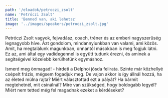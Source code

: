 ```yaml
---
path: '/eloadok/petroczi_zsolt'
name: 'Petróczi Zsolt'
title: 'Benned van, aki lehetsz'
image: '../images/speakers/petroczi_zsolt.jpg'
---
```


Petróczi Zsolt vagyok, fejvadász, coach, tréner és az emberi nagyszerűség legnagyobb híve. Azt gondolom, mindannyiunkban van valami, ami közös. Amit, ha megtalálunk magunkban, onnantól másokban is meg fogjuk látni. Ez az, ami által egy vadidegennel is együtt tudunk érezni, és aminek a segítségével közelebb kerülhetünk egymáshoz.

<!-- end -->

Ismerd meg önmagad! - hirdeti a Delphoi jósda felirata. Szinte már közhellyé csépelt frázis, mégsem fogadjuk meg. De vajon akkor is így állnál hozzá, ha az életed múlna rajta?
Miért választottad ezt a pályát? Ha bármit megtehetnél, mit csinálnál? Mire van szükséged, hogy boldogabb legyél? Miért nem tetted még fel magadnak ezeket a kérdéseket?

